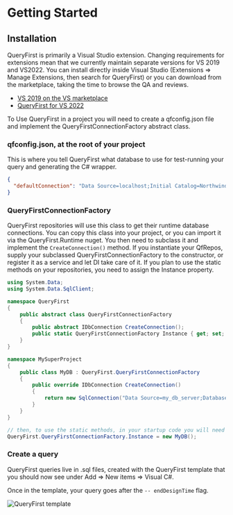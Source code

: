 # Getting Started

## Installation

QueryFirst is primarily a Visual Studio extension. Changing requirements for extensions mean that we currently maintain separate versions for VS 2019 and VS2022. You 
can install directly inside Visual Studio (Extensions => Manage Extensions, then search for QueryFirst) or you can download from the marketplace, taking the time to browse the QA and reviews.

* [VS 2019 on the VS marketplace](https://marketplace.visualstudio.com/items?itemName=bbsimonbb.QueryFirst)
* [QueryFirst for VS 2022](https://marketplace.visualstudio.com/items?itemName=bbsimonbb.QueryFirstVS17)

To Use QueryFirst in a project you will need to create a qfconfig.json file and implement the QueryFirstConnectionFactory abstract class.

### qfconfig.json, at the root of your project
This is where you tell QueryFirst what database to use for test-running your query and generating the C# wrapper.

```json
{
  "defaultConnection": "Data Source=localhost;Initial Catalog=Northwind;Integrated Security=True"
} 
```

### QueryFirstConnectionFactory
QueryFirst repositories will use this class to get their runtime database connections. You can copy this class into your project, or you can import it via the QueryFirst.Runtime nuget. You then need to subclass it and implement the `CreateConnection()` method. If you instantiate your QfRepos, supply your subclassed QueryFirstConnectionFactory to the constructor, or register it as a service and let DI take care of it. If you plan to use the static methods on your repositories, you need to assign the Instance property.

```csharp
using System.Data;
using System.Data.SqlClient;

namespace QueryFirst
{
    public abstract class QueryFirstConnectionFactory
    {
        public abstract IDbConnection CreateConnection();
        public static QueryFirstConnectionFactory Instance { get; set; }
    }
}

namespace MySuperProject
{
    public class MyDB : QueryFirst.QueryFirstConnectionFactory
    {
        public override IDbConnection CreateConnection()
        {
            return new SqlConnection("Data Source=my_db_server;Database=Northwind;Trusted_Connection=True;");
        }
    }
}

// then, to use the static methods, in your startup code you will need to instantiate and assign...
QueryFirst.QueryFirstConnectionFactory.Instance = new MyDB();
```

### Create a query
QueryFirst queries live in .sql files, created with the QueryFirst template that you should now see under Add => New items => Visual C#.

Once in the template, your query goes after the `-- endDesignTime` flag.

![QueryFirst template](https://user-images.githubusercontent.com/11962703/75419461-f7bd6e80-5989-11ea-93c9-583105e261d3.png)